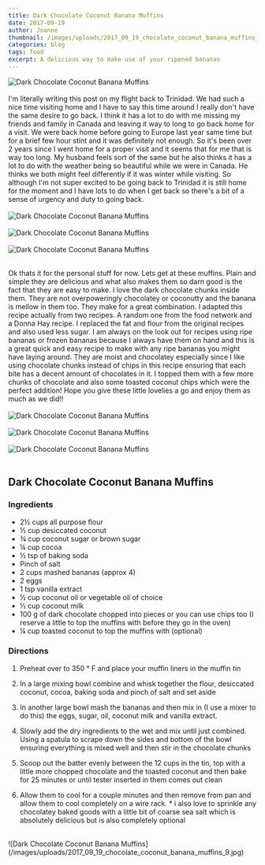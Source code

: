 ```yaml
---
title: Dark Chocolate Coconut Banana Muffins
date: 2017-09-19
author: Joanne
thumbnail: /images/uploads/2017_09_19_chocolate_coconut_banana_muffins_1.jpg
categories: blog
tags: food
excerpt: A delicious way to make use of your ripened bananas
---
```


![Dark Chocolate Coconut Banana Muffins](/images/uploads/2017_09_19_chocolate_coconut_banana_muffins_2.jpg)
<br>
<br>
I'm literally writing this post on my flight back to Trinidad. We had such a nice time visiting home and I have to say this time around I really don't have the same desire to go back. I think it has a lot to do with me missing my friends and family in Canada and leaving it way to long to go back home for a visit. We were back home before going to Europe last year same time but for a brief few hour stint and it was definitely not enough. So it's been over 2 years since I went home for a proper visit and it seems that for me that is way too long. My husband feels sort of the same but he also thinks it has a lot to do with the weather being so beautiful while we were in Canada.  He thinks we both might feel differently if it was winter while visiting. So although I'm not super excited to be going back to Trinidad it is still home for the moment and I have lots to do when I get back so there's a bit of a sense of urgency and duty to going back.
<br>
<br>
![Dark Chocolate Coconut Banana Muffins](/images/uploads/2017_09_19_chocolate_coconut_banana_muffins_3.jpg)
<br>
<br>
![Dark Chocolate Coconut Banana Muffins](/images/uploads/2017_09_19_chocolate_coconut_banana_muffins_4.jpg)
<br>
<br>
![Dark Chocolate Coconut Banana Muffins](/images/uploads/2017_09_19_chocolate_coconut_banana_muffins_5.jpg)
<br>
<br>

Ok thats it for the personal stuff for now. Lets get at these muffins.  Plain and simple they are delicious and what also makes them so darn good is the fact that they are easy to make. I love the dark chocolate chunks inside them. They are not overpoweringly chocolatey or coconutty and the banana is mellow in them too. They make for a great combination. I adapted this recipe actually from two recipes. A random one from the food network and a Donna Hay recipe. I replaced the fat and flour from the original recipes and also used less sugar.  I am always on the look out for recipes using ripe bananas or frozen bananas because I always have them on hand and this is a great quick and easy recipe to make with any ripe bananas you might have laying around. They are moist and chocolatey especially since I like using chocolate chunks instead of chips in this recipe ensuring that each bite has a decent amount of chocolates in it. I topped them with a few more chunks of chocolate and also some toasted coconut chips which were the perfect addition! Hope you give these little lovelies a go and enjoy them as much as we did!!
<br>
<br>
![Dark Chocolate Coconut Banana Muffins](/images/uploads/2017_09_19_chocolate_coconut_banana_muffins_6.jpg)
<br>
<br>
![Dark Chocolate Coconut Banana Muffins](/images/uploads/2017_09_19_chocolate_coconut_banana_muffins_7.jpg)
<br>
<br>![Dark Chocolate Coconut Banana Muffins](/images/uploads/2017_09_19_chocolate_coconut_banana_muffins_8.jpg)
<br>
<br>

## Dark Chocolate Coconut Banana Muffins

### Ingredients

* 2&frac12; cups all purpose flour
* &frac12; cup desiccated coconut
* &frac34; cup coconut sugar or brown sugar
* &frac14; cup cocoa
* &frac12; tsp of baking soda
* Pinch of salt
* 2 cups mashed bananas (approx 4)
* 2 eggs
* 1 tsp vanilla extract
* &frac12; cup coconut oil or vegetable oil of choice
* &frac12; cup coconut milk
* 100 g of dark chocolate chopped into pieces or you can use chips too (I reserve a little to top the muffins with before they go in the oven)
* &frac14; cup toasted coconut to top the muffins with (optional)

### Directions

1. Preheat over to 350 &deg; F and place your muffin liners in the muffin tin

1. In a large mixing bowl combine and whisk together the flour, desiccated coconut, cocoa, baking soda and pinch of salt and set aside

1. In another large bowl mash the bananas and then mix in (I use a mixer to do this) the eggs, sugar, oil, coconut milk and vanilla extract.

1. Slowly add the dry ingredients to the wet and mix until just combined. Using a spatula to scrape down the sides and bottom of the bowl ensuring everything is mixed well and then stir in the chocolate chunks

1. Scoop out the batter evenly between the 12 cups in the tin, top with a little more chopped chocolate and the toasted coconut and then bake for 25 minutes or until tester inserted in them comes out clean

1. Allow them to cool for a couple minutes and then remove from pan and allow them to cool completely on a wire rack.
&#42; i also love to sprinkle any chocolatey baked goods with a little bit of coarse sea salt which is absolutely delicious but is also completely optional

<br>
![Dark Chocolate Coconut Banana Muffins](/images/uploads/2017_09_19_chocolate_coconut_banana_muffins_9.jpg)
